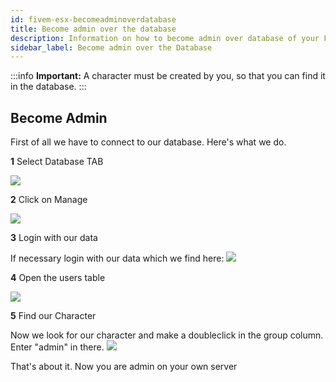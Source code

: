 ```yaml
---
id: fivem-esx-becomeadminoverdatabase
title: Become admin over the database
description: Information on how to become admin over database of your FiveM server with ESX from ZAP-Hosting - ZAP-Hosting.com documentation
sidebar_label: Become admin over the Database
---
```


:::info
**Important:** A character must be created by you, so that you can find it in the database.
:::

## Become Admin

First of all we have to connect to our database.
Here's what we do.

**1** Select Database TAB

![](https://user-images.githubusercontent.com/61839701/170336190-734ed2f3-d15e-4ec3-b65b-06e15be710bf.png)

**2** Click on Manage

![](https://user-images.githubusercontent.com/61839701/170336314-313d0933-c623-4807-9fd7-7dcaf39739a9.png)

**3** Login with our data

If necessary login with our data which we find here:
![](https://user-images.githubusercontent.com/61839701/170336408-2dc1282f-ba45-4f50-a4bc-d80e332706e9.png)

**4** Open the users table

![](https://user-images.githubusercontent.com/61839701/170336447-7818172c-4015-4b8e-ae59-e6cec38d4a9a.png)

**5** Find our Character

Now we look for our character and make a doubleclick in the group column.
Enter "admin" in there.
![](https://user-images.githubusercontent.com/61839701/170336566-70ef56a1-839e-4d18-9b6d-d7b47d29f876.png)

That's about it. Now you are admin on your own server
